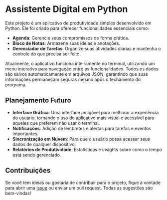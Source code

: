 # Assistente Digital em Python

Este projeto é um aplicativo de produtividade simples desenvolvido em Python. Ele foi criado para oferecer funcionalidades essenciais como:

- **Agenda**: Gerencie seus compromissos de forma prática.
- **Bloco de Notas**: Armazene suas ideias e anotações.
- **Gerenciador de Tarefas**: Organize suas atividades diárias e mantenha o controle do que precisa ser feito.

Atualmente, o aplicativo funciona inteiramente no terminal, utilizando um menu interativo para navegação entre as funcionalidades. Todos os dados são salvos automaticamente em arquivos JSON, garantindo que suas informações permaneçam seguras mesmo após o fechamento do programa.

## Planejamento Futuro

- **Interface Gráfica**: Uma interface amigável para melhorar a experiência do usuário, tornando o uso do aplicativo mais visual e acessível para aqueles que preferem não usar o terminal.
- **Notificações**: Adição de lembretes e alertas para tarefas e eventos importantes.
- **Sincronização em Nuvem**: Para que o usuário possa acessar seus dados de qualquer dispositivo.
- **Relatórios de Produtividade**: Estatísticas e insights sobre como o tempo está sendo gerenciado.

## Contribuições

Se você tem ideias ou gostaria de contribuir para o projeto, fique à vontade para abrir uma [issue](https://github.com/seu-usuario/produtividade-app/issues) ou enviar um pull request. Todas as sugestões são bem-vindas!


